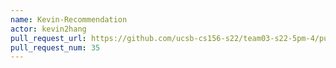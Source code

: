 ```yaml
---
name: Kevin-Recommendation
actor: kevin2hang
pull_request_url: https://github.com/ucsb-cs156-s22/team03-s22-5pm-4/pull/35
pull_request_num: 35
---
```

